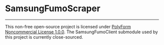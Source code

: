 # SamsungFumoScraper

_______

This non-free open-source project is licensed under [PolyForm Noncommercial License 1.0.0](LICENSE.md). The SamsungFumoClient submodule used by this project is currently close-sourced. 
